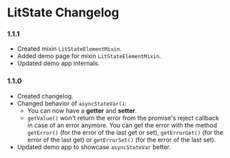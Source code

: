 # LitState Changelog


### 1.1.1

- Created mixin `LitStateElementMixin`.
- Added demo page for mixin `LitStateElementMixin`.
- Updated demo app internals.


### 1.1.0

- Created changelog.
- Changed behavior of `asyncStateVar()`:
    - You can now have a **getter** and **setter**.
    - `getValue()` won't return the error from the promise's reject callback in
      case of an error anymore. You can get the error with the method
      `getError()` (for the error of the last get or set), `getErrorGet()` (for
      the error of the last get) or `getErrorSet()` (for the error of the last
      set).
- Updated demo app to showcase `asyncStateVar` better.
